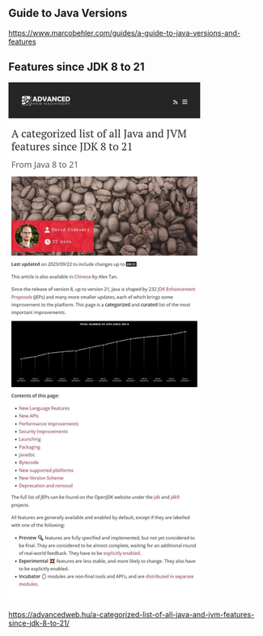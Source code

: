 
## Guide to Java Versions 


<https://www.marcobehler.com/guides/a-guide-to-java-versions-and-features>

## Features since JDK 8 to 21

![](../_asset/2024-01-25_JAVA_JDK_2024_image_1.jpg)


<https://advancedweb.hu/a-categorized-list-of-all-java-and-jvm-features-since-jdk-8-to-21/>
